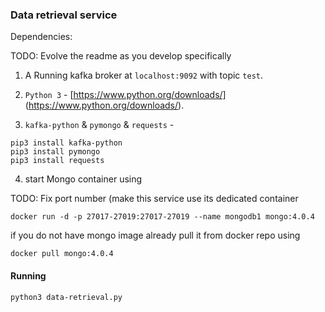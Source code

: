 ### Data retrieval service

Dependencies:

TODO: Evolve the readme as you develop specifically

1. A Running kafka broker at `localhost:9092` with topic `test`.

2. `Python 3` - [https://www.python.org/downloads/] (https://www.python.org/downloads/).

3. `kafka-python` & `pymongo` & `requests` -

```
pip3 install kafka-python
pip3 install pymongo
pip3 install requests
```

4. start Mongo container using

TODO: Fix port number (make this service use its dedicated container

```
docker run -d -p 27017-27019:27017-27019 --name mongodb1 mongo:4.0.4
```

if you do not have mongo image already pull it from docker repo using

```
docker pull mongo:4.0.4
```


#### Running

```sh
python3 data-retrieval.py
```